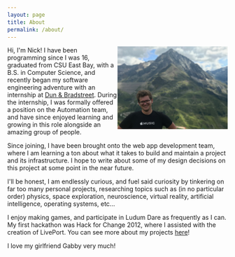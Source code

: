 ```yaml
---
layout: page
title: About
permalink: /about/
---
```


<img style="max-width: 50%;
    float: right;
    height: auto"
    src="/assets/about-me-2.jpg">

Hi, I'm Nick! I have been programming since I was 16, graduated from CSU East Bay, with a
B.S. in Computer Science, and recently began my software engineering adventure with an internship
at [Dun & Bradstreet]. During the internship, I was formally offered a position on the Automation
team, and have since enjoyed learning and growing in this role alongside an amazing group of people.

Since joining, I have been brought onto the web app development team, where I am learning a ton about
what it takes to build and maintain a project and its infrastructure. I hope to write about some of
my design decisions on this project at some point in the near future.

I'll be honest, I am endlessly curious, and fuel said curiosity by tinkering on far too many personal
projects, researching topics such as (in no particular order) physics, space exploration, neuroscience,
virtual reality, artificial intelligence, operating systems, etc...

I enjoy making games, and participate in Ludum Dare as frequently as I can. My first hackathon
was Hack for Change 2012, where I assisted with the creation of LivePort. You can see more about my
projects [here](/projects/)!

I love my girlfriend Gabby very much!

[//]: # "External Links"
[dun & bradstreet]: http://www.dnb.com/
